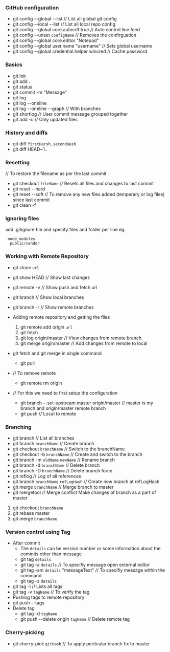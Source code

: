 ### GitHub configuration
* git config --global --list                      // List all global git config
* git config --local --list                       // List all local repo config
* git config --global core.autocrlf true          // Auto control line feed
* git config --unset `configName`                 // Removes the confirguation
* git config --global core.editor "Notepad"
* git config --global user.name "username"        // Sets global username
* git config --global credential.helper wincred   // Cache password

### Basics
* git init
* git add .
* git status
* git commit -m "Message"
* git log
* git log --oneline
* git log --oneline --graph       // With branches
* git shortlog    // User commit message grouped together
* git add -u  // Only updated files

### History and diffs
* git diff `firstHarsh`..`secondHash`
* git diff HEAD~1..

### Resetting
// To restore the filename as per the last commit
* git checkout `fileName`
// Resets all files and changes to last commit
* git reset --hard
* git reset --soft
// To remove any new files added (temperary or log files) since last commit
* git clean -f

### Ignoring files
add .gitignore file and specify files and folder per line
eg.
```
 node_modules
  public/vendor
  ```

### Working with Remote Repository
  * git clone `url`
  * git show HEAD       // Show last changes
  * git remote -v       // Show push and fetch url
  * git branch          // Show local branches
  * git branch -r       // Show remote branches

  * Adding remote repository and getting the files
    1. git remote add origin `url`
    2. git fetch
    3. git log origin/master       // View changes from remote branch
    4. git merge origin/master     // Add changes from remote to local

  * git fetch and git merge in single command
    * git pull
  * // To remove remote
    * git remote rm origin
  * // For this we need to first setup the configuration
    * git branch --set-upstream master origin/master // master is my branch and origin/master remote branch
    * git push        // Local to remote

### Branching
  * git branch                          // List all branches
  * git branch `branchName`             // Create branch
  * git checkout `branchName`           // Switch to the branchName
  * git checkout -b `branchName`        // Create and switch to the branch
  * git branch -m `oldName` `newName`   // Rename branch
  * git branch -d `branchName`          // Delete branch
  * git branch -D `branchName`          // Delete branch force
  * git reflog  // Log of all references
  * git branch `branchName` `refLogHash`    // Create new branch at refLogHash
  * git merge `branchName`              // Merge branch to master
  * git mergetool       // Merge conflict
  Make changes of branch as a part of master
  1. git checkout `branchName`
  2. git rebase master
  3. git merge `branchName`

### Version control using Tag
  * After commit
    * The `details` can be version number or some information about the commits other than message
    * git tag `details`
    * git tag -a `details`    // To specifiy message open   external editor
    * git tag -am `details` "messageText"    // To specifiy message within the command
    * git tag -s `details`
  * git tag -l              // Lists all tags
  * git tag -v `tagName`    // To verify the tag
  * Pushing tags to remote repository
  * git push --tags
  * Delete tag
    * git tag -d `tagName`
    * git push --delete origin `tagName`  // Delete remote tag

### Cherry-picking
  * git cherry-pick `gitHash`       // To apply perticular branch fix to master

